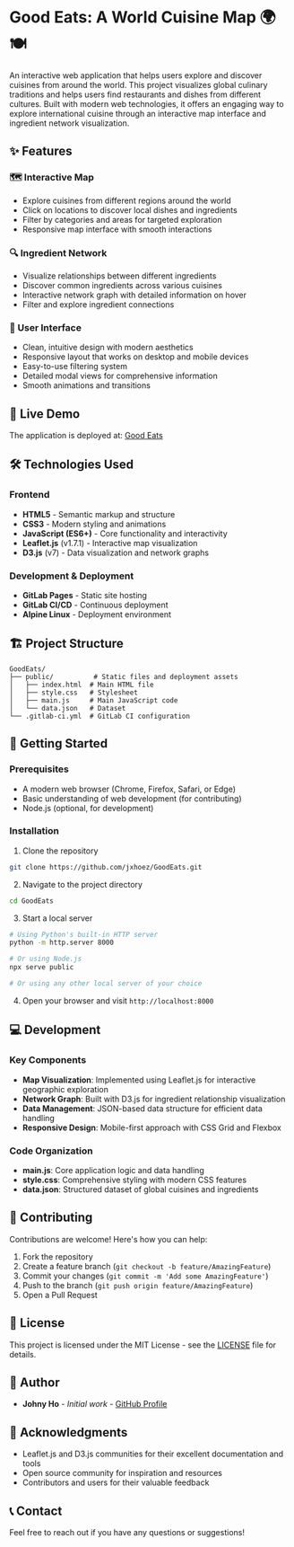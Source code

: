 # Good Eats: A World Cuisine Map 🌍🍽️

An interactive web application that helps users explore and discover cuisines from around the world. This project visualizes global culinary traditions and helps users find restaurants and dishes from different cultures. Built with modern web technologies, it offers an engaging way to explore international cuisine through an interactive map interface and ingredient network visualization.

## ✨ Features

### 🗺️ Interactive Map
- Explore cuisines from different regions around the world
- Click on locations to discover local dishes and ingredients
- Filter by categories and areas for targeted exploration
- Responsive map interface with smooth interactions

### 🔍 Ingredient Network
- Visualize relationships between different ingredients
- Discover common ingredients across various cuisines
- Interactive network graph with detailed information on hover
- Filter and explore ingredient connections

### 🎨 User Interface
- Clean, intuitive design with modern aesthetics
- Responsive layout that works on desktop and mobile devices
- Easy-to-use filtering system
- Detailed modal views for comprehensive information
- Smooth animations and transitions

## 🚀 Live Demo

The application is deployed at: [Good Eats](https://jxhoez.github.io/GoodEats/)

## 🛠️ Technologies Used

### Frontend
- **HTML5** - Semantic markup and structure
- **CSS3** - Modern styling and animations
- **JavaScript (ES6+)** - Core functionality and interactivity
- **Leaflet.js** (v1.7.1) - Interactive map visualization
- **D3.js** (v7) - Data visualization and network graphs

### Development & Deployment
- **GitLab Pages** - Static site hosting
- **GitLab CI/CD** - Continuous deployment
- **Alpine Linux** - Deployment environment

## 🏗️ Project Structure

```
GoodEats/
├── public/          # Static files and deployment assets
│   ├── index.html  # Main HTML file
│   ├── style.css   # Stylesheet
│   ├── main.js     # Main JavaScript code
│   └── data.json   # Dataset
└── .gitlab-ci.yml  # GitLab CI configuration
```

## 🚀 Getting Started

### Prerequisites

- A modern web browser (Chrome, Firefox, Safari, or Edge)
- Basic understanding of web development (for contributing)
- Node.js (optional, for development)

### Installation

1. Clone the repository
```bash
git clone https://github.com/jxhoez/GoodEats.git
```

2. Navigate to the project directory
```bash
cd GoodEats
```

3. Start a local server
```bash
# Using Python's built-in HTTP server
python -m http.server 8000

# Or using Node.js
npx serve public

# Or using any other local server of your choice
```

4. Open your browser and visit `http://localhost:8000`

## 💻 Development

### Key Components

- **Map Visualization**: Implemented using Leaflet.js for interactive geographic exploration
- **Network Graph**: Built with D3.js for ingredient relationship visualization
- **Data Management**: JSON-based data structure for efficient data handling
- **Responsive Design**: Mobile-first approach with CSS Grid and Flexbox

### Code Organization

- **main.js**: Core application logic and data handling
- **style.css**: Comprehensive styling with modern CSS features
- **data.json**: Structured dataset of global cuisines and ingredients

## 🤝 Contributing

Contributions are welcome! Here's how you can help:

1. Fork the repository
2. Create a feature branch (`git checkout -b feature/AmazingFeature`)
3. Commit your changes (`git commit -m 'Add some AmazingFeature'`)
4. Push to the branch (`git push origin feature/AmazingFeature`)
5. Open a Pull Request

## 📝 License

This project is licensed under the MIT License - see the [LICENSE](LICENSE) file for details.

## 👤 Author

- **Johny Ho** - *Initial work* - [GitHub Profile](https://github.com/jxhoez)

## 🙏 Acknowledgments

- Leaflet.js and D3.js communities for their excellent documentation and tools
- Open source community for inspiration and resources
- Contributors and users for their valuable feedback

## 📞 Contact

Feel free to reach out if you have any questions or suggestions!
